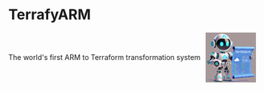 # TerrafyARM

<p style="display: flex; align-items: center;">
  <span style="margin-right: 10px;">The world's first ARM to Terraform transformation system</span>
  <img src="https://github.com/ChristofferWin/TerrafyARM/blob/main/docs/TerrafyARM%20mascot%2075.png" alt="TerrafyARM Logo" width="100" />
</p>